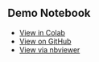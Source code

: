 ## Demo Notebook
- [View in Colab](https://colab.research.google.com/drive/1IZ0OCaKVWCzhn-wGvMKC94vo-L0PrOrS?authuser=1#scrollTo=nDkjA6FuIZCZ)
- [View on GitHub](https://github.com/shivani25shri/calyco-demo/blob/main/calyco_demo.ipynb)
- [View via nbviewer ](https://nbviewer.org/github/shivani25shri/calyco-demo./blob/main/calco_assignment.ipynb)
